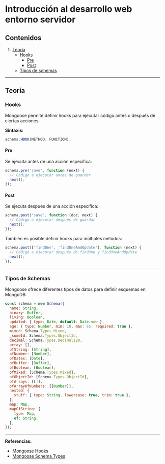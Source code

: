 # Introducción al desarrollo web entorno servidor

## Contenidos

1. [Teoría](#teoría)  
   - [Hooks](#hooks)  
     - [Pre](#pre)  
     - [Post](#post)  
   - [Tipos de schemas](#tipos-de-schemas)  

---

## Teoría

### Hooks

Mongoose permite definir hooks para ejecutar código antes o después de ciertas acciones.

**Sintaxis:**

```js
schema.HOOK(METHOD, FUNCTION);
```

#### Pre

Se ejecuta antes de una acción específica:

```js
schema.pre('save', function (next) {
  // Código a ejecutar antes de guardar
  next();
});
```

#### Post

Se ejecuta después de una acción específica:

```js
schema.post('save', function (doc, next) {
  // Código a ejecutar después de guardar
  next();
});
```

También es posible definir hooks para múltiples métodos:

```js
schema.post(['findOne', 'findOneAndUpdate'], function (next) {
  // Código a ejecutar después de findOne y findOneAndUpdate
  next();
});
```

---

### Tipos de Schemas

Mongoose ofrece diferentes tipos de datos para definir esquemas en MongoDB:

```js
const schema = new Schema({
  name: String,
  binary: Buffer,
  living: Boolean,
  updated: { type: Date, default: Date.now },
  age: { type: Number, min: 18, max: 65, required: true },
  mixed: Schema.Types.Mixed,
  _someId: Schema.Types.ObjectId,
  decimal: Schema.Types.Decimal128,
  array: [],
  ofString: [String],
  ofNumber: [Number],
  ofDates: [Date],
  ofBuffer: [Buffer],
  ofBoolean: [Boolean],
  ofMixed: [Schema.Types.Mixed],
  ofObjectId: [Schema.Types.ObjectId],
  ofArrays: [[]],
  ofArrayOfNumbers: [[Number]],
  nested: {
    stuff: { type: String, lowercase: true, trim: true },
  },
  map: Map,
  mapOfString: {
    type: Map,
    of: String,
  },
});
```

---

**Referencias:**  

- [Mongoose Hooks](https://mongoosejs.com/docs/middleware.html)  
- [Mongoose Schema Types](https://mongoosejs.com/docs/schematypes.html)  
